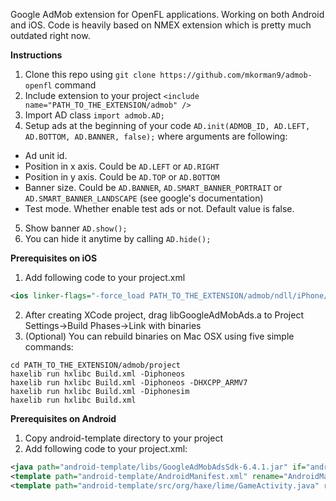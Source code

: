 Google AdMob extension for OpenFL applications. Working on both Android and iOS. Code is heavily based on NMEX extension which is pretty much outdated right now.

**Instructions**

1. Clone this repo using ```git clone https://github.com/mkorman9/admob-openfl``` command
2. Include extension to your project ```<include name="PATH_TO_THE_EXTENSION/admob" /> ```
3. Import AD class ```import admob.AD; ```
4. Setup ads at the beginning of your code ```AD.init(ADMOB_ID, AD.LEFT, AD.BOTTOM, AD.BANNER, false);```
where arguments are following:
  - Ad unit id.
  - Position in x axis. Could be ```AD.LEFT``` or ```AD.RIGHT```
  - Position in y axis. Could be ```AD.TOP``` or ```AD.BOTTOM```
  - Banner size. Could be ```AD.BANNER```, ```AD.SMART_BANNER_PORTRAIT``` or ```AD.SMART_BANNER_LANDSCAPE``` (see google's documentation)
  - Test mode. Whether enable test ads or not. Default value is false.
5. Show banner ```AD.show(); ```
6. You can hide it anytime by calling ```AD.hide();```

**Prerequisites on iOS**

1. Add following code to your project.xml 
```xml
<ios linker-flags="-force_load PATH_TO_THE_EXTENSION/admob/ndll/iPhone/libGoogleAdMobAds.a" />
```
2. After creating XCode project, drag libGoogleAdMobAds.a to Project Settings->Build Phases->Link with binaries
3. (Optional) You can rebuild binaries on Mac OSX using five simple commands:
```
cd PATH_TO_THE_EXTENSION/admob/project
haxelib run hxlibc Build.xml -Diphoneos
haxelib run hxlibc Build.xml -Diphoneos -DHXCPP_ARMV7
haxelib run hxlibc Build.xml -Diphonesim
haxelib run hxlibc Build.xml
```

**Prerequisites on Android**

1. Copy android-template directory to your project
2. Add following code to your project.xml: 
```xml
<java path="android-template/libs/GoogleAdMobAdsSdk-6.4.1.jar" if="android" />
<template path="android-template/AndroidManifest.xml" rename="AndroidManifest.xml" if="android" />
<template path="android-template/src/org/haxe/lime/GameActivity.java" rename="src/org/haxe/lime/GameActivity.java" if="android" />
```

